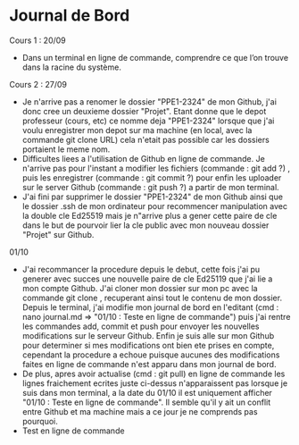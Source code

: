 # Journal de Bord

Cours 1 : 20/09
* Dans un terminal en ligne de commande, comprendre ce que l’on trouve dans la racine du système.

Cours 2 : 27/09
* Je n'arrive pas a renomer le dossier "PPE1-2324" de mon Github, j'ai donc cree un deuxieme dossier "Projet". Etant donne que le depot professeur (cours, etc) ce nomme deja "PPE1-2324" lorsque que j'ai voulu enregistrer mon depot sur ma machine (en local, avec la commande git clone URL) cela n'etait pas possible car les dossiers portaient le meme nom.
* Difficultes liees a l'utilisation de Github en ligne de commande. Je n'arrive pas pour l'instant a modifier les fichiers (commande : git add ?) , puis les enregistrer (commande : git commit ?) pour enfin les uploader sur le server Github (commande : git push ?) a partir de mon terminal.
* J'ai fini par supprimer le dossier "PPE1-2324" de mon Github ainsi que le dossier .ssh de mon ordinateur pour recommencer manipulation avec la double cle Ed25519 mais je n"arrive plus a gener cette paire de cle dans le but de pourvoir lier la cle public avec mon nouveau dossier "Projet" sur Github.

01/10
* J'ai recommancer la procedure depuis le debut, cette fois j'ai pu generer avec succes une nouvelle paire de cle Ed25119 que j'ai lie a mon compte Github. J'ai cloner mon dossier sur mon pc avec la commande git clone <URL SSH>, recuperant ainsi tout le contenu de mon dossier. Depuis le terminal, j'ai modifie mon journal de bord en l'editant (cmd : nano journal.md => "01/10 : Teste en ligne de commande") puis j'ai rentre les commandes add, commit et push pour envoyer les nouvelles modifications sur le serveur Github. Enfin je suis alle sur mon Github pour determiner si mes modifications ont bien ete prises en compte, cependant la procedure a echoue puisque aucunes des modifications faites en ligne de commande n'est apparu dans mon journal de bord.
* De plus, apres avoir actualise (cmd : git pull) en ligne de commande les lignes fraichement ecrites juste ci-dessus n'apparaissent pas lorsque je suis dans mon terminal, a la date du 01/10 il est uniquement afficher "01/10 : Teste en ligne de commande". Il semble qu'il y ait un conflit entre Github et ma machine mais a ce jour je ne comprends pas pourquoi.
* Test en ligne de commande 
